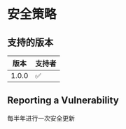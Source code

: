 # 安全策略

## 支持的版本
| 版本 | 支持者          |
| ------- | ------------------ |
| 1.0.0   | :white_check_mark: |

## Reporting a Vulnerability

每半年进行一次安全更新
